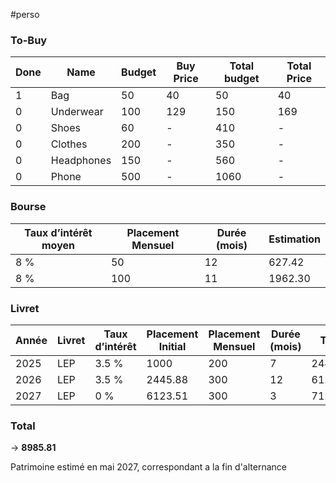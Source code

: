 #perso

### To-Buy

| Done | Name       | Budget | Buy Price | Total budget | Total Price |
| ---- | ---------- | ------ | --------- | ------------ | ----------- |
| 1    | Bag        | 50     | 40        | 50           | 40          |
| 0    | Underwear  | 100    | 129       | 150          | 169         |
| 0    | Shoes      | 60     | -         | 410          | -           |
| 0    | Clothes    | 200    | -         | 350          | -           |
| 0    | Headphones | 150    | -         | 560          | -           |
| 0    | Phone      | 500    | -         | 1060         | -           |

### Bourse

| Taux d’intérêt moyen | Placement Mensuel | Durée (mois) | Estimation |
| -------------------- | ----------------- | ------------ | ---------- |
| 8 %                  | 50                | 12           | 627.42     |
| 8 %                  | 100               | 11           | 1962.30    |

### Livret

| Année | Livret | Taux d’intérêt | Placement Initial | Placement Mensuel | Durée (mois) | Total   |
| ----- | ------ | -------------- | ----------------- | ----------------- | ------------ | ------- |
| 2025  | LEP    | 3.5 %          | 1000              | 200               | 7            | 2445.88 |
| 2026  | LEP    | 3.5 %          | 2445.88           | 300               | 12           | 6123,51 |
| 2027  | LEP    | 0 %            | 6123.51           | 300               | 3            | 7123.51 |

### Total

-> **8985.81**

Patrimoine estimé en mai 2027, correspondant a la fin d'alternance